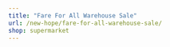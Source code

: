```yaml
---
title: "Fare For All Warehouse Sale"
url: /new-hope/fare-for-all-warehouse-sale/
shop: supermarket
---
```

